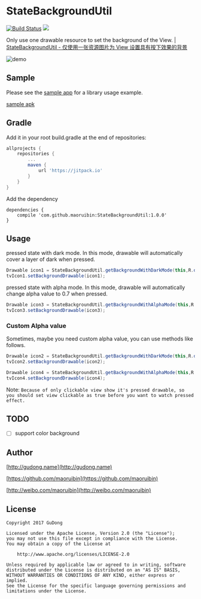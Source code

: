 # StateBackgroundUtil

[![Build Status](https://travis-ci.org/maoruibin/StateBackgroundUtil.svg?branch=master)](https://travis-ci.org/maoruibin/StateBackgroundUtil)
[![](https://img.shields.io/hexpm/l/plug.svg)](https://github.com/maoruibin/ReView/blob/master/LICENSE.txt)

Only use one drawable resource to set the background of the View. | [StateBackgroundUtil - 仅使用一张资源图片为 View 设置具有按下效果的背景](http://gudong.name/2017/04/05/statebackgroundutil.html)

![demo](http://7xr9gx.com1.z0.glb.clouddn.com/statebackground.gif)

## Sample
Please see the [sample app](https://github.com/maoruibin/StateBackgroundUtil/tree/master/app/src/main/java/name/gudong/demo) for a library usage example.

[sample apk](https://fir.im/leku)

## Gradle
Add it in your root build.gradle at the end of repositories:
```gradle
allprojects {
    repositories {
        ...
        maven {
            url 'https://jitpack.io'
        }
    }
}
```

Add the dependency

```
dependencies {
    compile 'com.github.maoruibin:StateBackgroundUtil:1.0.0'
}
```

## Usage

pressed state with dark mode. In this mode, drawable will automatically cover a layer of dark when pressed.

```java
Drawable icon1 = StateBackgroundUtil.getBackgroundWithDarkMode(this,R.drawable.ic_action_name);
tvIcon1.setBackgroundDrawable(icon1);
```

pressed state with alpha mode. In this mode, drawable will automatically change alpha value to 0.7 when pressed.

```java
Drawable icon3 = StateBackgroundUtil.getBackgroundWithAlphaMode(this,R.drawable.ic_action_add);
tvIcon3.setBackgroundDrawable(icon3);
```

### Custom Alpha value

Sometimes, maybe you need custom alpha value, you can use methods like follows.
 
```java
Drawable icon2 = StateBackgroundUtil.getBackgroundWithDarkMode(this,R.drawable.ic_action_add,0.4f);
tvIcon2.setBackgroundDrawable(icon2);

Drawable icon4 = StateBackgroundUtil.getBackgroundWithAlphaMode(this,R.drawable.ic_action_name,0.3f);
tvIcon4.setBackgroundDrawable(icon4);

``` 

Note: `Because of only clickable view show it's pressed drawable, so you should set view clickable as true before you want to watch pressed effect.`


## TODO
- [ ] support color background 

## Author
[http://gudong.name](http://gudong.name)

[https://github.com/maoruibin](https://github.com/maoruibin)

[http://weibo.com/maoruibin](http://weibo.com/maoruibin)

## License

    Copyright 2017 GuDong

    Licensed under the Apache License, Version 2.0 (the "License");
    you may not use this file except in compliance with the License.
    You may obtain a copy of the License at

        http://www.apache.org/licenses/LICENSE-2.0

    Unless required by applicable law or agreed to in writing, software
    distributed under the License is distributed on an "AS IS" BASIS,
    WITHOUT WARRANTIES OR CONDITIONS OF ANY KIND, either express or implied.
    See the License for the specific language governing permissions and
    limitations under the License.



